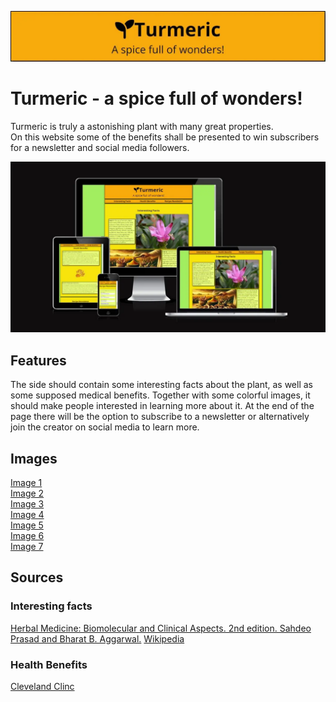![Title of page](documentation/title-image.webp)

# Turmeric - a spice full of wonders!

Turmeric is truly a astonishing plant with many great properties.  
On this website some of the benefits shall be presented to win subscribers for a newsletter and social media followers.

![Responsive Mockup](documentation/responsive-image.webp)

## Features
The side should contain some interesting facts about the plant, as well as some supposed medical benefits. Together with some colorful images, it should make people interested in learning more about it. At the end of the page there will be the option to subscribe to a newsletter or alternatively join the creator on social media to learn more.

## Images
[Image 1](https://pixabay.com/de/illustrations/kurkuma-w%C3%BCrzen-k%C3%BCche-komponente-8397097/)  
[Image 2](https://pixabay.com/de/vectors/kurkuma-w%C3%BCrzen-wurzel-w%C3%BCrze-gesund-2511399/)  
[Image 3](https://pixabay.com/de/photos/kurkuma-kurkumin-lebensmittel-3006644/)  
[Image 4](https://pixabay.com/de/photos/kurkuma-bl%C3%A4tter-pflanze-laub-gr%C3%BCn-6638341/)  
[Image 5](https://pixabay.com/de/photos/blume-blume-kurkuma-rosa-farbe-pink-2697872/)  
[Image 6](https://pixabay.com/de/illustrations/ai-generiert-curry-indisch-w%C3%BCrzen-8036273/)  
[Image 7](https://pixabay.com/de/photos/curry-lebensmittel-gericht-mahlzeit-7249247/)  

## Sources
### Interesting facts
[Herbal Medicine: Biomolecular and Clinical Aspects. 2nd edition. Sahdeo Prasad and Bharat B. Aggarwal.](https://www.ncbi.nlm.nih.gov/books/NBK92752/#:~:text=The%20use%20of%20turmeric%20dates,Jamaica%20in%20the%20eighteenth%20century)
[Wikipedia](https://en.wikipedia.org/wiki/Turmeric)

### Health Benefits
[Cleveland Clinc](https://health.clevelandclinic.org/turmeric-health-benefits)